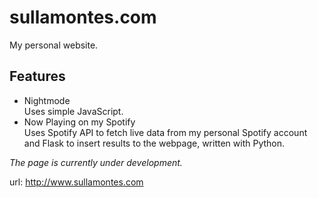 # sullamontes.com
My personal website.

## Features
* Nightmode  
  Uses simple JavaScript.
* Now Playing on my Spotify  
  Uses Spotify API to fetch live data from my personal Spotify account and Flask to insert results to the webpage, written with Python.
  
_The page is currently under development._

url: http://www.sullamontes.com
